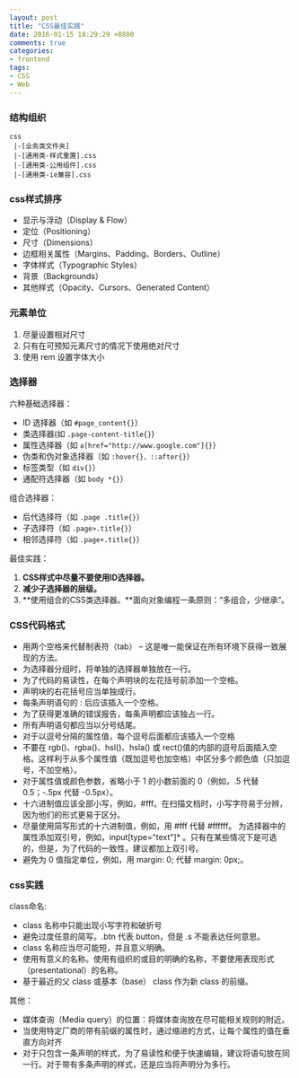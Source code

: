 ```yaml
---
layout: post
title: "CSS最佳实践"
date: 2016-01-15 18:29:29 +0800
comments: true
categories:
- frontend
tags: 
- CSS
- Web
---
```


### 结构组织 ###

```
css
 |-[业务类文件夹]
 |-[通用类-样式重置].css
 |-[通用类-公用组件].css
 |-[通用类-ie兼容].css
```


### css样式排序 ###
<!-- more -->

* 显示与浮动（Display & Flow）
* 定位（Positioning）
* 尺寸（Dimensions）
* 边框相关属性（Margins、Padding、Borders、Outline）
* 字体样式（Typographic Styles）
* 背景（Backgrounds）
* 其他样式（Opacity、Cursors、Generated Content）

### 元素单位 ###

1. 尽量设置相对尺寸
2. 只有在可预知元素尺寸的情况下使用绝对尺寸
3. 使用 rem 设置字体大小


### 选择器 ###

六种基础选择器：

* ID 选择器（如 `#page_content{}`）
* 类选择器(如 `.page-content-title{}`)
* 属性选择器（如 `a[href="http://www.google.com"]{}`）
* 伪类和伪对象选择器（如 `:hover{}、::after{}`）
* 标签类型（如 `div{}`）
* 通配符选择器（如 `body *{}`）

组合选择器：

* 后代选择符（如 `.page .title{}`）
* 子选择符（如 `.page>.title{}`）
* 相邻选择符（如 `.page+.title{}`）

最佳实践：

1. **CSS样式中尽量不要使用ID选择器。**
2. **减少子选择器的层级。**
3. **使用组合的CSS类选择器。**面向对象编程一条原则：“多组合，少继承”。

### CSS代码格式 ###

* 用两个空格来代替制表符（tab） – 这是唯一能保证在所有环境下获得一致展现的方法。
* 为选择器分组时，将单独的选择器单独放在一行。
* 为了代码的易读性，在每个声明块的左花括号前添加一个空格。
* 声明块的右花括号应当单独成行。
* 每条声明语句的 : 后应该插入一个空格。
* 为了获得更准确的错误报告，每条声明都应该独占一行。
* 所有声明语句都应当以分号结尾。
* 对于以逗号分隔的属性值，每个逗号后面都应该插入一个空格
* 不要在 rgb()、rgba()、hsl()、hsla() 或 rect()值的内部的逗号后面插入空格。这样利于从多个属性值（既加逗号也加空格）中区分多个颜色值（只加逗号，不加空格）。
* 对于属性值或颜色参数，省略小于 1 的小数前面的 0（例如，.5 代替 0.5；-.5px 代替 -0.5px）。
* 十六进制值应该全部小写，例如，#fff。在扫描文档时，小写字符易于分辨，因为他们的形式更易于区分。
* 尽量使用简写形式的十六进制值，例如，用 #fff 代替 #ffffff。
为选择器中的属性添加双引号，例如，input[type="text"]* 。只有在某些情况下是可选的，但是，为了代码的一致性，建议都加上双引号。
* 避免为 0 值指定单位，例如，用 margin: 0; 代替 margin: 0px;。

### css实践 ###

class命名:

* class 名称中只能出现小写字符和破折号
* 避免过度任意的简写。.btn 代表 button，但是 .s 不能表达任何意思。
* class 名称应当尽可能短，并且意义明确。
* 使用有意义的名称。使用有组织的或目的明确的名称，不要使用表现形式（presentational）的名称。
* 基于最近的父 class 或基本（base） class 作为新 class 的前缀。

其他：

* 媒体查询（Media query）的位置：将媒体查询放在尽可能相关规则的附近。
* 当使用特定厂商的带有前缀的属性时，通过缩进的方式，让每个属性的值在垂直方向对齐
* 对于只包含一条声明的样式，为了易读性和便于快速编辑，建议将语句放在同一行。对于带有多条声明的样式，还是应当将声明分为多行。

